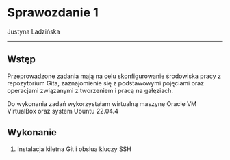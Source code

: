 # Sprawozdanie 1
Justyna Ladzińska

---
## Wstęp
Przeprowadzone zadania mają na celu skonfigurowanie środowiska pracy z repozytorium Gita, zaznajomienie się z podstawowymi pojęciami oraz operacjami związanymi z tworzeniem i pracą na gałęziach.

Do wykonania zadań wykorzystałam wirtualną maszynę Oracle VM VirtualBox oraz system Ubuntu 22.04.4

## Wykonanie
1. Instalacja kiletna Git i obslua kluczy SSH


